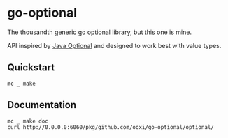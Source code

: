 # go-optional

The thousandth generic go optional library, but this one is mine.

API inspired by [Java Optional][java-optional] and designed to work best with
value types.

[java-optional]: https://docs.oracle.com/en/java/javase/20/docs/api/java.base/java/util/Optional.html


## Quickstart

```
mc _ make
```


## Documentation

```
mc _ make doc
curl http://0.0.0.0:6060/pkg/github.com/ooxi/go-optional/optional/
```
